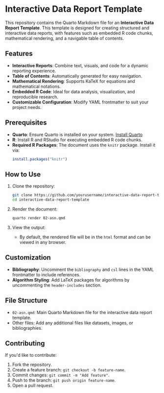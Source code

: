 # Interactive Data Report Template

This repository contains the Quarto Markdown file for an **Interactive Data Report Template**. This template is designed for creating structured and interactive data reports, with features such as embedded R code chunks, mathematical rendering, and a navigable table of contents.

## Features

- **Interactive Reports**: Combine text, visuals, and code for a dynamic reporting experience.
- **Table of Contents**: Automatically generated for easy navigation.
- **Mathematical Rendering**: Supports KaTeX for equations and mathematical notations.
- **Embedded R Code**: Ideal for data analysis, visualization, and reproducible research.
- **Customizable Configuration**: Modify YAML frontmatter to suit your project needs.

## Prerequisites

- **Quarto**: Ensure Quarto is installed on your system. [Install Quarto](https://quarto.org/docs/get-started/)
- **R**: Install R and RStudio for executing embedded R code chunks.
- **Required R Packages**: The document uses the `knitr` package. Install it via:
  ```R
  install.packages("knitr")
  ```

## How to Use

1. Clone the repository:
   ```bash
   git clone https://github.com/yourusername/interactive-data-report-template.git
   cd interactive-data-report-template
   ```

2. Render the document:
   ```bash
   quarto render 02-asn.qmd
   ```

3. View the output:
   - By default, the rendered file will be in the `html` format and can be viewed in any browser.

## Customization

- **Bibliography**: Uncomment the `bibliography` and `csl` lines in the YAML frontmatter to include references.
- **Algorithm Styling**: Add LaTeX packages for algorithms by uncommenting the `header-includes` section.

## File Structure

- `02-asn.qmd`: Main Quarto Markdown file for the interactive data report template.
- Other files: Add any additional files like datasets, images, or bibliographies.

## Contributing

If you'd like to contribute:
1. Fork the repository.
2. Create a feature branch: `git checkout -b feature-name`.
3. Commit changes: `git commit -m "Add feature"`.
4. Push to the branch: `git push origin feature-name`.
5. Open a pull request.



